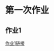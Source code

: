 #  第一次作业  

##   作业1  

  
[作业1链接](https://github.com/kqzsz/github.io/blob/main/geo_reg_%E5%B7%B4%E8%A5%BF.html)
